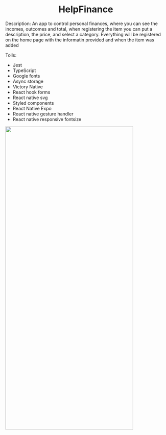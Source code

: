 <h1 align="center"> HelpFinance </h1>

Description: An app to control personal finances, where you can see the incomes, outcomes and total, when registering the item you can put a description, the price, and select a category. Everything will be registered on the home page with the informatin provided and when the item was added 

Tolls:
- Jest
- TypeScript
- Google fonts
- Async storage
- Victory Native
- React hook forms
- React native svg
- Styled components
- React Native Expo
- React native gesture handler
- React native responsive fontsize

<img src="https://user-images.githubusercontent.com/75041514/228636486-d8196bec-a99e-487f-8546-df70352f2713.gif" width="400" height="950"/>
